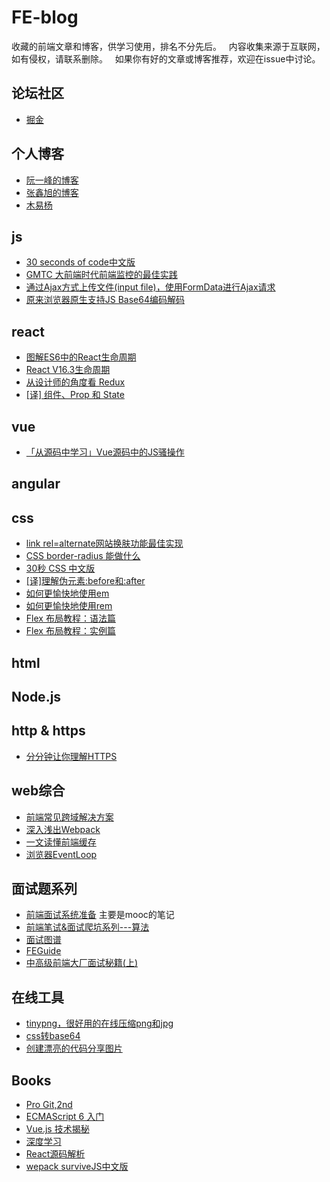 # FE-blog
收藏的前端文章和博客，供学习使用，排名不分先后。  
内容收集来源于互联网，如有侵权，请联系删除。  
如果你有好的文章或博客推荐，欢迎在issue中讨论。

## 论坛社区
- [掘金](https://juejin.im/)

## 个人博客
- [阮一峰的博客](http://www.ruanyifeng.com/blog/)
- [张鑫旭的博客](https://www.zhangxinxu.com/wordpress/)
- [木易杨](https://github.com/yygmind/blog)


## js
- [30 seconds of code中文版](http://caibaojian.com/30-seconds-of-code.html)
- [GMTC 大前端时代前端监控的最佳实践](https://juejin.im/post/5b35921af265da598f1563cf)
- [通过Ajax方式上传文件(input file)，使用FormData进行Ajax请求](https://www.cnblogs.com/LoveTX/p/7081515.html)
- [原来浏览器原生支持JS Base64编码解码](https://www.zhangxinxu.com/wordpress/?p=7899)

## react
- [图解ES6中的React生命周期](https://juejin.im/post/5a062fb551882535cd4a4ce3)
- [React V16.3生命周期](https://segmentfault.com/a/1190000014637616)
- [从设计师的角度看 Redux](https://juejin.im/post/5b45aaa35188251b157b9b1b)
- [[译] 组件、Prop 和 State](https://zhuanlan.zhihu.com/p/41398296)

## vue
- [「从源码中学习」Vue源码中的JS骚操作](https://juejin.im/post/5c73554cf265da2de33f2a32)

## angular

## css
- [link rel=alternate网站换肤功能最佳实现](https://www.zhangxinxu.com/wordpress/2019/02/link-rel-alternate-website-skin/)
- [CSS border-radius 能做什么](https://www.w3cplus.com/css/css-border-radius-can-do-that.html)
- [30秒 CSS 中文版](http://caibaojian.com/30-seconds-of-css/)
- [[译]理解伪元素:before和:after](https://www.jianshu.com/p/cc14b72c870e)
- [如何更愉快地使用em](http://wuyuying.com/blog/archives/css-in-depth-relative-units/)
- [如何更愉快地使用rem](http://wuyuying.com/blog/archives/css-in-depth-stop-thinking-in-px/)
- [Flex 布局教程：语法篇](http://www.ruanyifeng.com/blog/2015/07/flex-grammar.html)
- [Flex 布局教程：实例篇](http://www.ruanyifeng.com/blog/2015/07/flex-examples.html)

## html

## Node.js

## http & https
- [分分钟让你理解HTTPS](https://juejin.im/post/5ad6ad575188255c272273c4)

## web综合
- [前端常见跨域解决方案](https://segmentfault.com/a/1190000011145364)
- [深入浅出Webpack](https://github.com/gwuhaolin/dive-into-webpack)
- [一文读懂前端缓存](https://github.com/easonyq/easonyq.github.io/blob/master/学习记录/others/cache.md)
- [浏览器EventLoop](https://zhuanlan.zhihu.com/p/45111890)

## 面试题系列
- [前端面试系统准备](https://juejin.im/post/5b596652f265da0f9402b3ef) 主要是mooc的笔记
- [前端笔试&面试爬坑系列---算法](https://juejin.im/post/5b72f0caf265da282809f3b5)
- [面试图谱](https://yuchengkai.cn/docs/zh/frontend/)
- [FEGuide](https://github.com/nanhupatar/FEGuide)
- [中高级前端大厂面试秘籍(上)](https://juejin.im/post/5c64d15d6fb9a049d37f9c20)


## 在线工具
- [tinypng，很好用的在线压缩png和jpg](https://tinypng.com/)
- [css转base64](https://www.css-js.com/tools/base64.html)
- [创建漂亮的代码分享图片](https://dawnlabs.io/carbon)


## Books
- [Pro Git,2nd](https://git-scm.com/book/zh/v2)
- [ECMAScript 6 入门](http://es6.ruanyifeng.com/)
- [Vue.js 技术揭秘](https://ustbhuangyi.github.io/vue-analysis/)
- [深度学习](https://github.com/exacity/deeplearningbook-chinese)
- [React源码解析](https://react.jokcy.me/)
- [wepack surviveJS中文版](https://lvzhenbang.github.io/webpack-book/)
  

